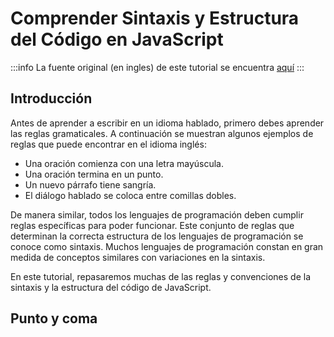 # Comprender Sintaxis y Estructura del Código en JavaScript

:::info
La fuente original (en ingles) de este tutorial se encuentra [aquí](https://www.digitalocean.com/community/tutorials/understanding-syntax-and-code-structure-in-javascript)
:::

## Introducción

Antes de aprender a escribir en un idioma hablado, primero debes aprender las reglas gramaticales. A continuación se muestran algunos ejemplos de reglas que puede encontrar en el idioma inglés:

- Una oración comienza con una letra mayúscula.
- Una oración termina en un punto.
- Un nuevo párrafo tiene sangría.
- El diálogo hablado se coloca entre comillas dobles.

De manera similar, todos los lenguajes de programación deben cumplir reglas específicas para poder funcionar. Este conjunto de reglas que determinan la correcta estructura de los lenguajes de programación se conoce como sintaxis. Muchos lenguajes de programación constan en gran medida de conceptos similares con variaciones en la sintaxis.

En este tutorial, repasaremos muchas de las reglas y convenciones de la sintaxis y la estructura del código de JavaScript.

## Punto y coma
